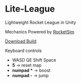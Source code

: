 # Lite-League

Lightweight Rocket League in Unity

Mechanics Powered by [RocketSim](https://github.com/ZealanL/RocketSim)

[Download Build](https://github.com/eimantaslimba/Lite-League/releases/download/beta/Lite.League.zip)

Keyboard controls

- WASD QE Shift Space
- **5** -> reset map
- **numpad \*** -> boost
- **numpad -** -> jump
